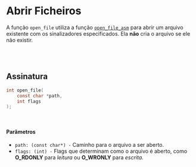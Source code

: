 # Abrir Ficheiros
A função `open_file` utiliza a função [`open_file_asm`](../Assembly/Abrir-e-Criar-Ficheiros.md) para abrir um arquivo existente com os sinalizadores especificados. Ela **não** cria o arquivo se ele não existir.

<br><br>

## Assinatura 
```C
int open_file(
    const char *path, 
    int flags
);
```

<br>

#### Parâmetros
- `path: (const char*) -` Caminho para o arquivo a ser aberto.
- `flags: (int) -` Flags que determinam como o arquivo é aberto, como **O_RDONLY** para *leitura* ou **O_WRONLY** para *escrita*.
